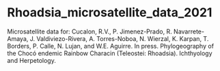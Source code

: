 # Rhoadsia_microsatellite_data_2021

Microsatellite data for:
Cucalon, R.V., P. Jimenez-Prado, R. Navarrete-Amaya, J. Valdiviezo-Rivera, A. Torres-Noboa, N. Wierzal, K. Karpan, T. Borders, P. Calle, N. Lujan, and W.E. Aguirre. In press. Phylogeography of the Chocó endemic Rainbow Characin (Teleostei: Rhoadsia). Ichthyology and Herpetology.
